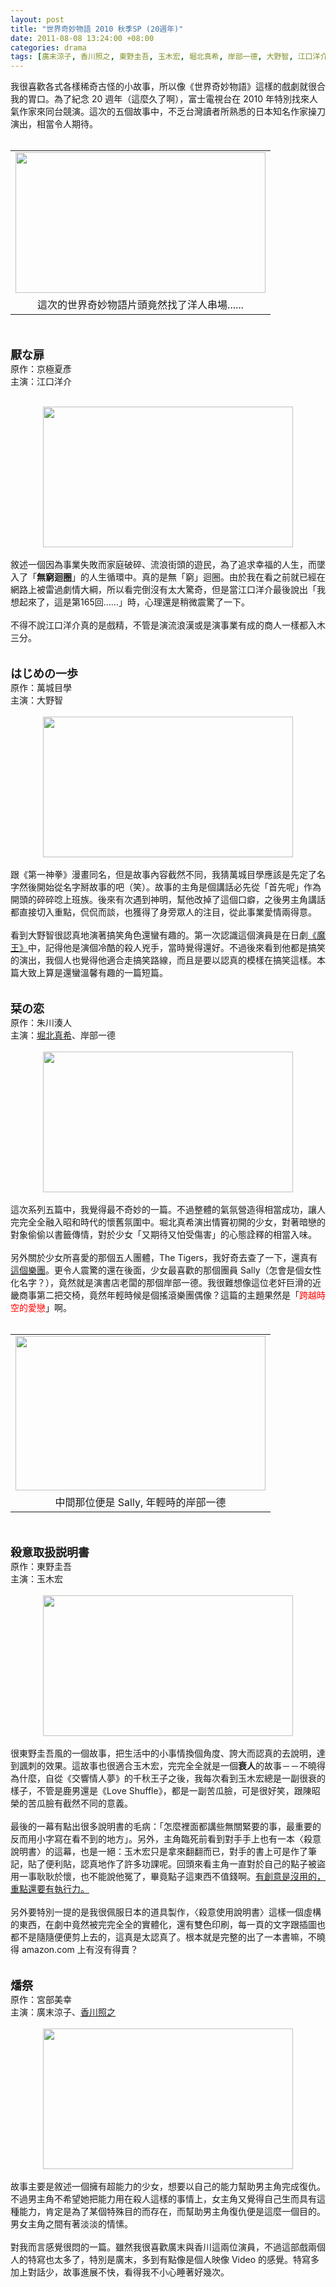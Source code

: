 ```yaml
--- 
layout: post
title: "世界奇妙物語 2010 秋季SP (20週年)"
date: 2011-08-08 13:24:00 +08:00
categories: drama
tags: [廣末涼子, 香川照之, 東野圭吾, 玉木宏, 堀北真希, 岸部一德, 大野智, 江口洋介]
---
```


我很喜歡各式各樣稀奇古怪的小故事，所以像《世界奇妙物語》這樣的戲劇就很合我的胃口。為了紀念 20 週年（這麼久了啊），富士電視台在 2010 年特別找來人氣作家來同台競演。這次的五個故事中，不乏台灣讀者所熟悉的日本知名作家操刀演出，相當令人期待。<br /><br /><table align="center" cellpadding="0" cellspacing="0" class="tr-caption-container" style="margin-left: auto; margin-right: auto; text-align: center;"><tbody><tr><td style="text-align: center;"><a href="http://1.bp.blogspot.com/-HY2M8b9RYH0/Tj-TqnvbeBI/AAAAAAAAAcI/-kXDf50CGxw/s1600/%255B%25E6%2597%25A5%25E5%258A%2587+2010+SP%255D+%25E4%25B8%2596%25E7%2595%258C%25E5%25A5%2587%25E5%25A6%2599%25E7%2589%25A9%25E8%25AA%259E+2010+%25E7%25A7%258B+20%25E5%2591%25A8%25E5%25B9%25B4.rmvb_20110808_154148.jpg" imageanchor="1" style="margin-left: auto; margin-right: auto;"><img border="0" height="225" src="http://1.bp.blogspot.com/-HY2M8b9RYH0/Tj-TqnvbeBI/AAAAAAAAAcI/-kXDf50CGxw/s400/%255B%25E6%2597%25A5%25E5%258A%2587+2010+SP%255D+%25E4%25B8%2596%25E7%2595%258C%25E5%25A5%2587%25E5%25A6%2599%25E7%2589%25A9%25E8%25AA%259E+2010+%25E7%25A7%258B+20%25E5%2591%25A8%25E5%25B9%25B4.rmvb_20110808_154148.jpg" width="400" /></a></td></tr><tr><td class="tr-caption" style="text-align: center;">這次的世界奇妙物語片頭竟然找了洋人串場......</td></tr></tbody></table><br /><br /><span class="Apple-style-span" style="font-size: large;"><b>厭な扉</b></span><br />原作：京極夏彥<br />主演：江口洋介<br /><br /><div class="separator" style="clear: both; text-align: center;"><a href="http://3.bp.blogspot.com/-fLASJUcnzG8/Tj9tJls9rEI/AAAAAAAAAcA/Vcbimk3q7uE/s1600/%255B%25E6%2597%25A5%25E5%258A%2587+2010+SP%255D+%25E4%25B8%2596%25E7%2595%258C%25E5%25A5%2587%25E5%25A6%2599%25E7%2589%25A9%25E8%25AA%259E+2010+%25E7%25A7%258B+20%25E5%2591%25A8%25E5%25B9%25B4.rmvb_20110808_111052.jpg" imageanchor="1" style="margin-left: 1em; margin-right: 1em;"><img border="0" height="225" src="http://3.bp.blogspot.com/-fLASJUcnzG8/Tj9tJls9rEI/AAAAAAAAAcA/Vcbimk3q7uE/s400/%255B%25E6%2597%25A5%25E5%258A%2587+2010+SP%255D+%25E4%25B8%2596%25E7%2595%258C%25E5%25A5%2587%25E5%25A6%2599%25E7%2589%25A9%25E8%25AA%259E+2010+%25E7%25A7%258B+20%25E5%2591%25A8%25E5%25B9%25B4.rmvb_20110808_111052.jpg" width="400" /></a></div><br />敘述一個因為事業失敗而家庭破碎、流浪街頭的遊民，為了追求幸福的人生，而墜入了「<b>無窮迴圈</b>」的人生循環中。真的是無「窮」迴圈。由於我在看之前就已經在網路上被雷過劇情大綱，所以看完倒沒有太大驚奇，但是當江口洋介最後說出「我想起來了，這是第165回......」時，心理還是稍微震驚了一下。<br /><br />不得不說江口洋介真的是戲精，不管是演流浪漢或是演事業有成的商人一樣都入木三分。<br /><br /><br /><b><span class="Apple-style-span" style="font-size: large;">はじめの一歩</span></b><br />原作：萬城目學<br />主演：大野智<br /><br /><div class="separator" style="clear: both; text-align: center;"><a href="http://4.bp.blogspot.com/-OakxW3IL7rc/Tj9tHgs3CQI/AAAAAAAAAbw/g8c-iTPOETs/s1600/%255B%25E6%2597%25A5%25E5%258A%2587+2010+SP%255D+%25E4%25B8%2596%25E7%2595%258C%25E5%25A5%2587%25E5%25A6%2599%25E7%2589%25A9%25E8%25AA%259E+2010+%25E7%25A7%258B+20%25E5%2591%25A8%25E5%25B9%25B4.rmvb_20110808_110621.jpg" imageanchor="1" style="margin-left: 1em; margin-right: 1em;"><img border="0" height="225" src="http://4.bp.blogspot.com/-OakxW3IL7rc/Tj9tHgs3CQI/AAAAAAAAAbw/g8c-iTPOETs/s400/%255B%25E6%2597%25A5%25E5%258A%2587+2010+SP%255D+%25E4%25B8%2596%25E7%2595%258C%25E5%25A5%2587%25E5%25A6%2599%25E7%2589%25A9%25E8%25AA%259E+2010+%25E7%25A7%258B+20%25E5%2591%25A8%25E5%25B9%25B4.rmvb_20110808_110621.jpg" width="400" /></a></div><br />跟《第一神拳》漫畫同名，但是故事內容截然不同，我猜萬城目學應該是先定了名字然後開始從名字掰故事的吧（笑）。故事的主角是個講話必先從「首先呢」作為開頭的碎碎唸上班族。後來有次遇到神明，幫他改掉了這個口癖，之後男主角講話都直接切入重點，侃侃而談，也獲得了身旁眾人的注目，從此事業愛情兩得意。<br /><br />看到大野智很認真地演著搞笑角色還蠻有趣的。第一次認識這個演員是在日劇<a href="http://reader.aqualuna.me/2012/01/blog-post.html">《魔王》</a>中，記得他是演個冷酷的殺人兇手，當時覺得還好。不過後來看到他都是搞笑的演出，我個人也覺得他適合走搞笑路線，而且是要以認真的模樣在搞笑這樣。本篇大致上算是還蠻溫馨有趣的一篇短篇。<br /><br /><br /><b><span class="Apple-style-span" style="font-size: large;">栞の恋</span></b><br />原作：朱川湊人<br />主演：<a href="http://reader.aqualuna.me/search/label/%E5%A0%80%E5%8C%97%E7%9C%9F%E5%B8%8C">堀北真希</a>、岸部一德<br /><br /><div class="separator" style="clear: both; text-align: center;"><a href="http://1.bp.blogspot.com/-Rwx3XefGimQ/Tj9tIJPVlFI/AAAAAAAAAb0/t7mH-toI5rU/s1600/%255B%25E6%2597%25A5%25E5%258A%2587+2010+SP%255D+%25E4%25B8%2596%25E7%2595%258C%25E5%25A5%2587%25E5%25A6%2599%25E7%2589%25A9%25E8%25AA%259E+2010+%25E7%25A7%258B+20%25E5%2591%25A8%25E5%25B9%25B4.rmvb_20110808_110729.jpg" imageanchor="1" style="margin-left: 1em; margin-right: 1em;"><img border="0" height="225" src="http://1.bp.blogspot.com/-Rwx3XefGimQ/Tj9tIJPVlFI/AAAAAAAAAb0/t7mH-toI5rU/s400/%255B%25E6%2597%25A5%25E5%258A%2587+2010+SP%255D+%25E4%25B8%2596%25E7%2595%258C%25E5%25A5%2587%25E5%25A6%2599%25E7%2589%25A9%25E8%25AA%259E+2010+%25E7%25A7%258B+20%25E5%2591%25A8%25E5%25B9%25B4.rmvb_20110808_110729.jpg" width="400" /></a></div><br />這次系列五篇中，我覺得最不奇妙的一篇。不過整體的氣氛營造得相當成功，讓人完完全全融入昭和時代的懷舊氛圍中。堀北真希演出情竇初開的少女，對著暗戀的對象偷偷以書籤傳情，對於少女「又期待又怕受傷害」的心態詮釋的相當入味。<br /><br />另外關於少女所喜愛的那個五人團體，The Tigers，我好奇去查了一下，還真有<a href="http://zh.wikipedia.org/wiki/%E8%80%81%E8%99%8E%E6%A8%82%E9%9A%8A">這個樂團</a>。更令人震驚的還在後面，少女最喜歡的那個團員 Sally（怎會是個女性化名字？），竟然就是演書店老闆的那個岸部一德。我很難想像這位老奸巨滑的近畿商事第二把交椅，竟然年輕時候是個搖滾樂團偶像？這篇的主題果然是「<span class="Apple-style-span" style="color: red;">跨越時空的愛戀</span>」啊。<br /><br /><table align="center" cellpadding="0" cellspacing="0" class="tr-caption-container" style="margin-left: auto; margin-right: auto; text-align: center;"><tbody><tr><td style="text-align: center;"><a href="http://3.bp.blogspot.com/--K-fmwcQO7Y/Tj9tKDLBIyI/AAAAAAAAAcE/_s4_tk8ntzk/s1600/%255B%25E6%2597%25A5%25E5%258A%2587+2010+SP%255D+%25E4%25B8%2596%25E7%2595%258C%25E5%25A5%2587%25E5%25A6%2599%25E7%2589%25A9%25E8%25AA%259E+2010+%25E7%25A7%258B+20%25E5%2591%25A8%25E5%25B9%25B4.rmvb_20110808_120217.jpg" imageanchor="1" style="margin-left: auto; margin-right: auto;"><img border="0" height="247" src="http://3.bp.blogspot.com/--K-fmwcQO7Y/Tj9tKDLBIyI/AAAAAAAAAcE/_s4_tk8ntzk/s400/%255B%25E6%2597%25A5%25E5%258A%2587+2010+SP%255D+%25E4%25B8%2596%25E7%2595%258C%25E5%25A5%2587%25E5%25A6%2599%25E7%2589%25A9%25E8%25AA%259E+2010+%25E7%25A7%258B+20%25E5%2591%25A8%25E5%25B9%25B4.rmvb_20110808_120217.jpg" width="400" /></a></td></tr><tr><td class="tr-caption" style="text-align: center;">中間那位便是 Sally, 年輕時的岸部一德</td></tr></tbody></table><br /><br /><b><span class="Apple-style-span" style="font-size: large;">殺意取扱説明書</span></b><br />原作：東野圭吾<br />主演：玉木宏<br /><br /><div class="separator" style="clear: both; text-align: center;"><a href="http://3.bp.blogspot.com/-MPDFwRldaNA/Tj9tIinG-DI/AAAAAAAAAb4/5DR--L_7a10/s1600/%255B%25E6%2597%25A5%25E5%258A%2587+2010+SP%255D+%25E4%25B8%2596%25E7%2595%258C%25E5%25A5%2587%25E5%25A6%2599%25E7%2589%25A9%25E8%25AA%259E+2010+%25E7%25A7%258B+20%25E5%2591%25A8%25E5%25B9%25B4.rmvb_20110808_110951.jpg" imageanchor="1" style="margin-left: 1em; margin-right: 1em;"><img border="0" height="225" src="http://3.bp.blogspot.com/-MPDFwRldaNA/Tj9tIinG-DI/AAAAAAAAAb4/5DR--L_7a10/s400/%255B%25E6%2597%25A5%25E5%258A%2587+2010+SP%255D+%25E4%25B8%2596%25E7%2595%258C%25E5%25A5%2587%25E5%25A6%2599%25E7%2589%25A9%25E8%25AA%259E+2010+%25E7%25A7%258B+20%25E5%2591%25A8%25E5%25B9%25B4.rmvb_20110808_110951.jpg" width="400" /></a></div><br />很東野圭吾風的一個故事，把生活中的小事情換個角度、誇大而認真的去說明，達到諷刺的效果。這故事也很適合玉木宏，完完全全就是一個<b>衰人</b>的故事－－不曉得為什麼，自從《交響情人夢》的千秋王子之後，我每次看到玉木宏總是一副很衰的樣子，不管是鹿男還是《Love Shuffle》，都是一副苦瓜臉，可是很好笑，跟陳昭榮的苦瓜臉有截然不同的意義。<br /><br />最後的一幕有點出很多說明書的毛病：「怎麼裡面都講些無關緊要的事，最重要的反而用小字寫在看不到的地方」。另外，主角臨死前看到對手手上也有一本〈殺意說明書〉的這幕，也是一絕：玉木宏只是拿來翻翻而已，對手的書上可是作了筆記，貼了便利貼，認真地作了許多功課呢。回頭來看主角一直對於自己的點子被盜用一事耿耿於懷，也不能說他冤了，畢竟點子這東西不值錢啊。<u>有創意是沒用的，重點還要有執行力。</u><br /><br />另外要特別一提的是我很佩服日本的道具製作，〈殺意使用說明書〉這樣一個虛構的東西，在劇中竟然被完完全全的實體化，還有雙色印刷，每一頁的文字跟插圖也都不是隨隨便便剪上去的，這真是太認真了。根本就是完整的出了一本書嘛，不曉得 amazon.com 上有沒有得賣？<br /><br /><br /><b><span class="Apple-style-span" style="font-size: large;">燔祭</span></b><br />原作：宮部美幸<br />主演：廣末涼子、<a href="http://reader.aqualuna.me/search/label/%E9%A6%99%E5%B7%9D%E7%85%A7%E4%B9%8B">香川照之</a><br /><br /><div class="separator" style="clear: both; text-align: center;"><a href="http://2.bp.blogspot.com/-J5jQqSwXiCM/Tj9tJGNh_aI/AAAAAAAAAb8/l7e26a_VefY/s1600/%255B%25E6%2597%25A5%25E5%258A%2587+2010+SP%255D+%25E4%25B8%2596%25E7%2595%258C%25E5%25A5%2587%25E5%25A6%2599%25E7%2589%25A9%25E8%25AA%259E+2010+%25E7%25A7%258B+20%25E5%2591%25A8%25E5%25B9%25B4.rmvb_20110808_111026.jpg" imageanchor="1" style="margin-left: 1em; margin-right: 1em;"><img border="0" height="225" src="http://2.bp.blogspot.com/-J5jQqSwXiCM/Tj9tJGNh_aI/AAAAAAAAAb8/l7e26a_VefY/s400/%255B%25E6%2597%25A5%25E5%258A%2587+2010+SP%255D+%25E4%25B8%2596%25E7%2595%258C%25E5%25A5%2587%25E5%25A6%2599%25E7%2589%25A9%25E8%25AA%259E+2010+%25E7%25A7%258B+20%25E5%2591%25A8%25E5%25B9%25B4.rmvb_20110808_111026.jpg" width="400" /></a></div><br />故事主要是敘述一個擁有超能力的少女，想要以自己的能力幫助男主角完成復仇。不過男主角不希望她把能力用在殺人這樣的事情上，女主角又覺得自己生而具有這種能力，肯定是為了某個特殊目的而存在，而幫助男主角復仇便是這麼一個目的。男女主角之間有著淡淡的情愫。<br /><br />對我而言感覺很悶的一篇。雖然我很喜歡廣末與香川這兩位演員，不過這部戲兩個人的特寫也太多了，特別是廣末，多到有點像是個人映像 Video 的感覺。特寫多加上對話少，故事進展不快，看得我不小心睡著好幾次。
